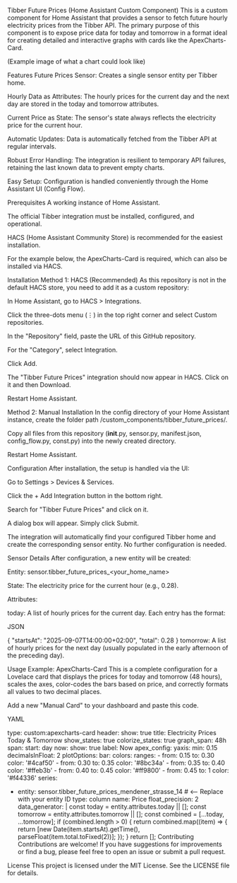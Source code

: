 Tibber Future Prices (Home Assistant Custom Component)
This is a custom component for Home Assistant that provides a sensor to fetch future hourly electricity prices from the Tibber API. The primary purpose of this component is to expose price data for today and tomorrow in a format ideal for creating detailed and interactive graphs with cards like the ApexCharts-Card.

(Example image of what a chart could look like)

Features
Future Prices Sensor: Creates a single sensor entity per Tibber home.

Hourly Data as Attributes: The hourly prices for the current day and the next day are stored in the today and tomorrow attributes.

Current Price as State: The sensor's state always reflects the electricity price for the current hour.

Automatic Updates: Data is automatically fetched from the Tibber API at regular intervals.

Robust Error Handling: The integration is resilient to temporary API failures, retaining the last known data to prevent empty charts.

Easy Setup: Configuration is handled conveniently through the Home Assistant UI (Config Flow).

Prerequisites
A working instance of Home Assistant.

The official Tibber integration must be installed, configured, and operational.

HACS (Home Assistant Community Store) is recommended for the easiest installation.

For the example below, the ApexCharts-Card is required, which can also be installed via HACS.

Installation
Method 1: HACS (Recommended)
As this repository is not in the default HACS store, you need to add it as a custom repository:

In Home Assistant, go to HACS > Integrations.

Click the three-dots menu (⋮) in the top right corner and select Custom repositories.

In the "Repository" field, paste the URL of this GitHub repository.

For the "Category", select Integration.

Click Add.

The "Tibber Future Prices" integration should now appear in HACS. Click on it and then Download.

Restart Home Assistant.

Method 2: Manual Installation
In the config directory of your Home Assistant instance, create the folder path /custom_components/tibber_future_prices/.

Copy all files from this repository (__init__.py, sensor.py, manifest.json, config_flow.py, const.py) into the newly created directory.

Restart Home Assistant.

Configuration
After installation, the setup is handled via the UI:

Go to Settings > Devices & Services.

Click the + Add Integration button in the bottom right.

Search for "Tibber Future Prices" and click on it.

A dialog box will appear. Simply click Submit.

The integration will automatically find your configured Tibber home and create the corresponding sensor entity. No further configuration is needed.

Sensor Details
After configuration, a new entity will be created:

Entity: sensor.tibber_future_prices_<your_home_name>

State: The electricity price for the current hour (e.g., 0.28).

Attributes:

today: A list of hourly prices for the current day. Each entry has the format:

JSON

{ "startsAt": "2025-09-07T14:00:00+02:00", "total": 0.28 }
tomorrow: A list of hourly prices for the next day (usually populated in the early afternoon of the preceding day).

Usage Example: ApexCharts-Card
This is a complete configuration for a Lovelace card that displays the prices for today and tomorrow (48 hours), scales the axes, color-codes the bars based on price, and correctly formats all values to two decimal places.

Add a new "Manual Card" to your dashboard and paste this code.

YAML

type: custom:apexcharts-card
header:
  show: true
  title: Electricity Prices Today & Tomorrow
  show_states: true
  colorize_states: true
graph_span: 48h
span:
  start: day
now:
  show: true
  label: Now
apex_config:
  yaxis:
    min: 0.15
    decimalsInFloat: 2
  plotOptions:
    bar:
      colors:
        ranges:
          - from: 0.15
            to: 0.30
            color: '#4caf50'
          - from: 0.30
            to: 0.35
            color: '#8bc34a'
          - from: 0.35
            to: 0.40
            color: '#ffeb3b'
          - from: 0.40
            to: 0.45
            color: '#ff9800'
          - from: 0.45
            to: 1
            color: '#f44336'
series:
  - entity: sensor.tibber_future_prices_mendener_strasse_14 # <-- Replace with your entity ID
    type: column
    name: Price
    float_precision: 2
    data_generator: |
      const today = entity.attributes.today || [];
      const tomorrow = entity.attributes.tomorrow || [];
      const combined = [...today, ...tomorrow];
      if (combined.length > 0) {
        return combined.map((item) => {
          return [new Date(item.startsAt).getTime(), parseFloat(item.total.toFixed(2))];
        });
      }
      return [];
Contributing
Contributions are welcome! If you have suggestions for improvements or find a bug, please feel free to open an issue or submit a pull request.

License
This project is licensed under the MIT License. See the LICENSE file for details.
